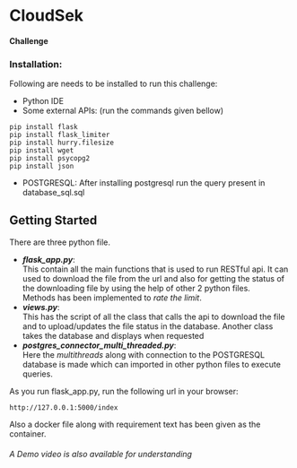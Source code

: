 # CloudSek
#### Challenge  
  
  ### Installation:
  Following are needs to be installed to run this challenge:
  * Python IDE
  * Some external APIs: (run the commands given bellow)  
   ```
pip install flask  
pip install flask_limiter  
pip install hurry.filesize  
pip install wget  
pip install psycopg2  
pip install json  
```
 
  * POSTGRESQL: After installing postgresql run the query present in database_sql.sql
  
## Getting Started
There are three python file.  
* **_flask_app.py_**:  
This contain all the main functions that is used to run RESTful api. It can used to download the file from the url and also for getting the status of the downloading file by using the help of other 2 python files.  
Methods has been implemented to _rate the limit_.
* **_views.py_**:  
This has the script of all the class that calls the api to download the file and to upload/updates the file status in the database. Another class takes the database and displays when requested
* **_postgres_connector_multi_threaded.py_**:  
Here the _multithreads_ along with connection to the POSTGRESQL database is made which can imported in other python files to execute queries.  
  
 As you run flask_app.py, run the following url in your browser:
 ```
 http://127.0.0.1:5000/index
 ```
 
Also a docker file along with requirement text has been given as the container.
###### A Demo video is also available for understanding ######
